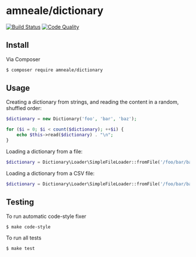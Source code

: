 # amneale/dictionary 
[![Build Status](https://img.shields.io/travis/com/amneale/dictionary?style=flat-square)](https://travis-ci.com/amneale/dictionary)
[![Code Quality](https://img.shields.io/codacy/grade/7539b9c3ee1c4582ae04c26a86b02a5e?style=flat-square)](https://www.codacy.com/app/amneale/dictionary)

## Install
Via Composer
``` bash
$ composer require amneale/dictionary
```

## Usage
Creating a dictionary from strings, and reading the content in a random, shuffled order:
``` php
$dictionary = new Dictionary('foo', 'bar', 'baz');

for ($i = 0; $i < count($dictionary); ++$i) {
    echo $this->read($dictionary) . "\n";
}
```

Loading a dictionary from a file:
``` php
$dictionary = Dictionary\Loader\SimpleFileLoader::fromFile('/foo/bar/baz.txt');
```

Loading a dictionary from a CSV file:
``` php
$dictionary = Dictionary\Loader\SimpleFileLoader::fromFile('/foo/bar/baz.csv', ',');
```

## Testing
To run automatic code-style fixer
``` bash
$ make code-style
```

To run all tests
``` bash
$ make test
```
